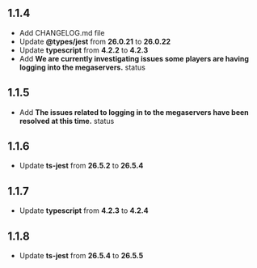 ## 1.1.4

- Add CHANGELOG.md file
- Update **@types/jest** from **26.0.21** to **26.0.22**
- Update **typescript** from **4.2.2** to **4.2.3**
- Add **We are currently investigating issues some players are having logging into the megaservers.** status

## 1.1.5

- Add **The issues related to logging in to the megaservers have been resolved at this time.** status

## 1.1.6

- Update **ts-jest** from **26.5.2** to **26.5.4**

## 1.1.7

- Update **typescript** from **4.2.3** to **4.2.4**

## 1.1.8

- Update **ts-jest** from **26.5.4** to **26.5.5**
